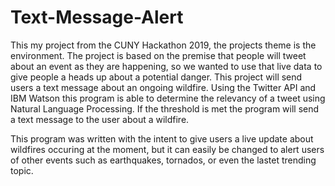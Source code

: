 # Text-Message-Alert

This my project from the CUNY Hackathon 2019, the projects theme is the environment.
The project is based on the premise that people will tweet about an event as they are happening, so we wanted to use that live data to give people a heads up about a potential danger.
This project will send users a text message about an ongoing wildfire.
Using the Twitter API and IBM Watson this program is able to determine the relevancy of a tweet using Natural Language Processing.
If the threshold is met the program will send a text message to the user about a wildfire.

This program was written with the intent to give users a live update about wildfires occuring at the moment, but it can easily be changed to alert users of other events such as earthquakes, tornados, or even the lastet trending topic. 
